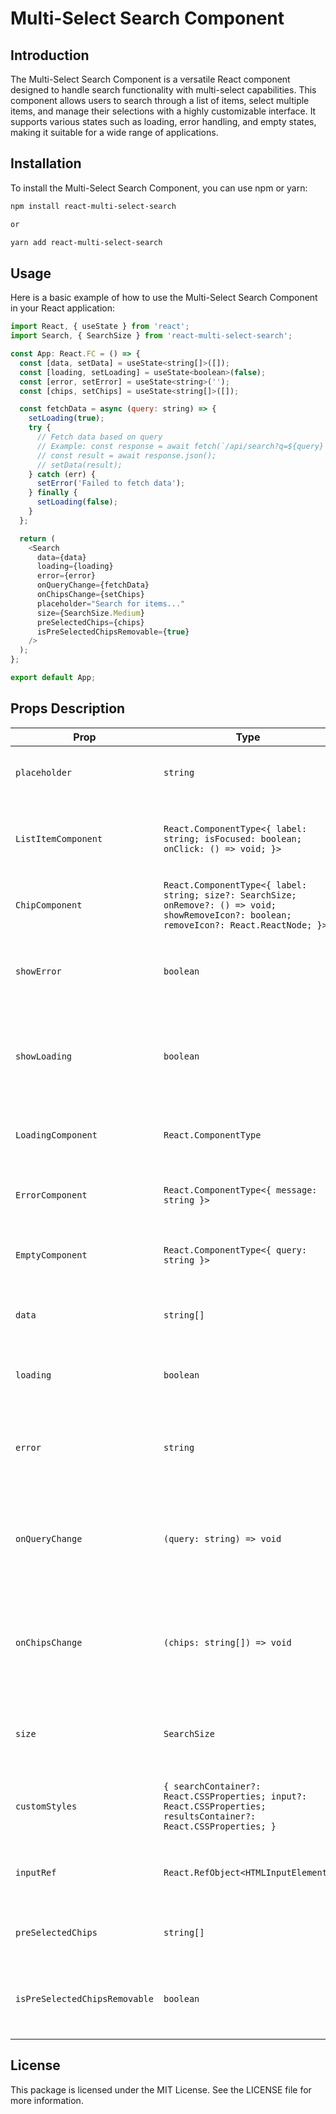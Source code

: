# Multi-Select Search Component

## Introduction

The Multi-Select Search Component is a versatile React component designed to handle search functionality with multi-select capabilities. This component allows users to search through a list of items, select multiple items, and manage their selections with a highly customizable interface. It supports various states such as loading, error handling, and empty states, making it suitable for a wide range of applications.

## Installation

To install the Multi-Select Search Component, you can use npm or yarn:

```bash
npm install react-multi-select-search

or

yarn add react-multi-select-search
```

## Usage

Here is a basic example of how to use the Multi-Select Search Component in your React application:

```js
import React, { useState } from 'react';
import Search, { SearchSize } from 'react-multi-select-search';

const App: React.FC = () => {
  const [data, setData] = useState<string[]>([]);
  const [loading, setLoading] = useState<boolean>(false);
  const [error, setError] = useState<string>('');
  const [chips, setChips] = useState<string[]>([]);

  const fetchData = async (query: string) => {
    setLoading(true);
    try {
      // Fetch data based on query
      // Example: const response = await fetch(`/api/search?q=${query}`);
      // const result = await response.json();
      // setData(result);
    } catch (err) {
      setError('Failed to fetch data');
    } finally {
      setLoading(false);
    }
  };

  return (
    <Search
      data={data}
      loading={loading}
      error={error}
      onQueryChange={fetchData}
      onChipsChange={setChips}
      placeholder="Search for items..."
      size={SearchSize.Medium}
      preSelectedChips={chips}
      isPreSelectedChipsRemovable={true}
    />
  );
};

export default App;
```

## Props Description

| Prop                          | Type                                                                                                                                        | Default Value             | Description                                                      |
| ----------------------------- | ------------------------------------------------------------------------------------------------------------------------------------------- | ------------------------- | ---------------------------------------------------------------- |
| `placeholder`                 | `string`                                                                                                                                    | `"Search..."`             | Placeholder text for the search input field.                     |
| `ListItemComponent`           | `React.ComponentType<{ label: string; isFocused: boolean; onClick: () => void; }>`                                                          | `SearchResultItem`        | Component used to render each search result item.                |
| `ChipComponent`               | `React.ComponentType<{ label: string; size?: SearchSize; onRemove?: () => void; showRemoveIcon?: boolean; removeIcon?: React.ReactNode; }>` | `Chip`                    | Component used to render each chip.                              |
| `showError`                   | `boolean`                                                                                                                                   | `true`                    | Whether to show the error component when there is an error.      |
| `showLoading`                 | `boolean`                                                                                                                                   | `true`                    | Whether to show the loading component while fetching data.       |
| `LoadingComponent`            | `React.ComponentType`                                                                                                                       | `LoadingDefaultComponent` | Component used to render the loading state.                      |
| `ErrorComponent`              | `React.ComponentType<{ message: string }>`                                                                                                  | `ErrorDefaultComponent`   | Component used to render the error state.                        |
| `EmptyComponent`              | `React.ComponentType<{ query: string }>`                                                                                                    | `EmptyDefaultComponent`   | Component used to render the empty state.                        |
| `data`                        | `string[]`                                                                                                                                  | `[]`                      | Array of search results data.                                    |
| `loading`                     | `boolean`                                                                                                                                   | `false`                   | Indicates whether the search is in a loading state.              |
| `error`                       | `string`                                                                                                                                    | `""`                      | Error message to display when an error occurs.                   |
| `onQueryChange`               | `(query: string) => void`                                                                                                                   | -                         | Callback function that is called when the search query changes.  |
| `onChipsChange`               | `(chips: string[]) => void`                                                                                                                 | -                         | Callback function that is called when the selected chips change. |
| `size`                        | `SearchSize`                                                                                                                                | `SearchSize.Medium`       | Size variant for the component (e.g., Small, Medium, Large).     |
| `customStyles`                | `{ searchContainer?: React.CSSProperties; input?: React.CSSProperties; resultsContainer?: React.CSSProperties; }`                           | -                         | Custom styles for different parts of the component.              |
| `inputRef`                    | `React.RefObject<HTMLInputElement>`                                                                                                         | -                         | Ref object for the search input element.                         |
| `preSelectedChips`            | `string[]`                                                                                                                                  | `[]`                      | Array of pre-selected chips.                                     |
| `isPreSelectedChipsRemovable` | `boolean`                                                                                                                                   | `false`                   | Whether pre-selected chips can be removed.                       |

## License

This package is licensed under the MIT License. See the LICENSE file for more information.
